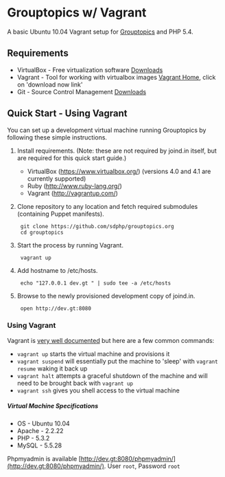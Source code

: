 # Grouptopics w/ Vagrant

A basic Ubuntu 10.04 Vagrant setup for [Grouptopics](https://github.com/sdphp/grouptopics.org) and PHP 5.4.

## Requirements

* VirtualBox - Free virtualization software [Downloads](https://www.virtualbox.org/wiki/Downloads)
* Vagrant - Tool for working with virtualbox images [Vagrant Home](https://www.vagrantup.com), click on 'download now link'
* Git - Source Control Management [Downloads](http://git-scm.com/downloads)

## Quick Start - Using Vagrant

You can set up a development virtual machine running Grouptopics by following these simple instructions.

1. Install requirements. (Note: these are not required by joind.in itself, but are required for this quick start guide.)
   - VirtualBox (https://www.virtualbox.org/) (versions 4.0 and 4.1 are currently supported)
   - Ruby (http://www.ruby-lang.org/)
   - Vagrant (http://vagrantup.com/)

2. Clone repository to any location and fetch required submodules (containing Puppet manifests).

        git clone https://github.com/sdphp/grouptopics.org
        cd grouptopics

3. Start the process by running Vagrant.

        vagrant up

4. Add hostname to /etc/hosts.

        echo "127.0.0.1 dev.gt " | sudo tee -a /etc/hosts

5. Browse to the newly provisioned development copy of joind.in.

        open http://dev.gt:8080

### Using Vagrant

Vagrant is [very well documented](http://vagrantup.com/v1/docs/index.html) but here are a few common commands:

* `vagrant up` starts the virtual machine and provisions it
* `vagrant suspend` will essentially put the machine to 'sleep' with `vagrant resume` waking it back up
* `vagrant halt` attempts a graceful shutdown of the machine and will need to be brought back with `vagrant up`
* `vagrant ssh` gives you shell access to the virtual machine


##### Virtual Machine Specifications #####

* OS     - Ubuntu 10.04
* Apache - 2.2.22
* PHP    - 5.3.2
* MySQL  - 5.5.28

Phpmyadmin is available [http://dev.gt:8080/phpmyadmin/](http://dev.gt:8080/phpmyadmin/). User `root`, Password `root`
